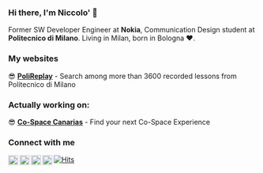 ### Hi there, I'm Niccolo' 👋
Former SW Developer Engineer at **Nokia**, Communication Design student at **Politecnico di Milano**. Living in Milan, born in Bologna ❤️.

### My websites
😎 [**PoliReplay**](https://polireplay.it) - Search among more than 3600 recorded lessons from Politecnico di Milano

### Actually working on:
😎 [**Co-Space Canarias**](https://cospacecanarias.com) - Find your next Co-Space Experience

### Connect with me
[<img align="left" alt="Instagram" width="20px" src="https://img.icons8.com/fluent/48/000000/instagram-new.png"/>](https://instagram.com/_niccolo_s)
[<img align="left" alt="Twitter" width="20px" src="https://img.icons8.com/fluent/48/000000/twitter.png"/>](https://twitter.com/niccolosegato)
[<img align="left" alt="Stack Overflow" width="20px" src="https://img.icons8.com/color/48/000000/stackoverflow.png"/>](https://stackoverflow.com/users/9158084/niccol%c3%b2-segato)
[<img align="left" alt="e-mail" width="20px" src="https://img.icons8.com/fluent/48/000000/email.png"/>](mailto:nic@segato.net)


[![Hits](https://hits.seeyoufarm.com/api/count/incr/badge.svg?url=https%3A%2F%2Fgithub.com%2FNiccoloSegato&count_bg=%2379C83D&title_bg=%23555555&icon=&icon_color=%23E7E7E7&title=hits&edge_flat=false)](https://hits.seeyoufarm.com)
